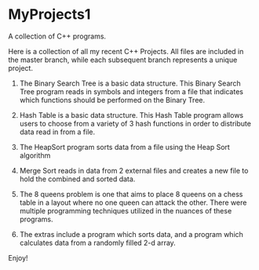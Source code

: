 # MyProjects1
A collection of C++ programs.

Here is a collection of all my recent C++ Projects. All files are included in the master branch, while each
subsequent branch represents a unique project. 

1) The Binary Search Tree is a basic data structure. This Binary Search Tree program reads in 
symbols and integers from a file that indicates which functions should be performed on the Binary Tree.

2) Hash Table is a basic data structure. This Hash Table program allows users to choose from 
a variety of 3 hash functions in order to distribute data read in from a file.

3) The HeapSort program sorts data from a file using the Heap Sort algorithm

4) Merge Sort reads in data from 2 external files and creates a new file to hold the 
combined and sorted data.

5) The 8 queens problem is one that aims to place 8 queens on a chess table in a layout
where no one queen can attack the other. There were multiple programming techniques utilized
in the nuances of these programs.

6) The extras include a program which sorts data, and a program which calculates data from
a randomly filled 2-d array.

Enjoy!
